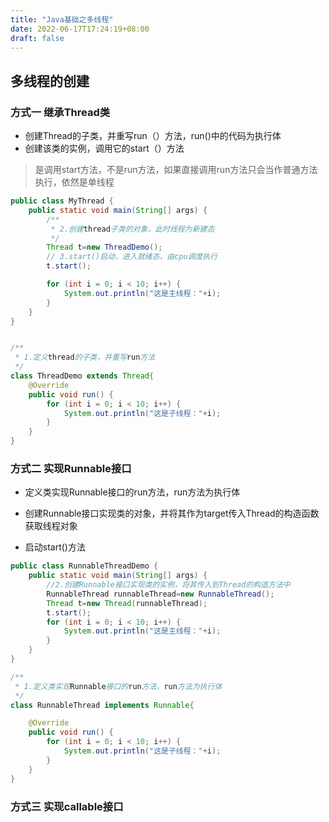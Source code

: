 ```yaml
---
title: "Java基础之多线程"
date: 2022-06-17T17:24:19+08:00
draft: false
---
```


## 多线程的创建

### 方式一 继承Thread类

- 创建Thread的子类，并重写run（）方法，run()中的代码为执行体
- 创建该类的实例，调用它的start（）方法

> 是调用start方法，不是run方法，如果直接调用run方法只会当作普通方法执行，依然是单线程

```java
public class MyThread {
    public static void main(String[] args) {
        /**
         * 2.创建thread子类的对象，此时线程为新建态
         */
        Thread t=new ThreadDemo();
        // 3.start()启动，进入就绪态，由cpu调度执行
        t.start();

        for (int i = 0; i < 10; i++) {
            System.out.println("这是主线程："+i);
        }
    }
}


/**
 * 1.定义thread的子类，并重写run方法
 */
class ThreadDemo extends Thread{
    @Override
    public void run() {
        for (int i = 0; i < 10; i++) {
            System.out.println("这是子线程："+i);
        }
    }
}
```



### 方式二 实现Runnable接口

- 定义类实现Runnable接口的run方法，run方法为执行体

- 创建Runnable接口实现类的对象，并将其作为target传入Thread的构造函数获取线程对象

- 启动start()方法

```java
public class RunnableThreadDemo {
    public static void main(String[] args) {
        //2.创建Runnable接口实现类的实例，将其传入到Thread的构造方法中
        RunnableThread runnableThread=new RunnableThread();
        Thread t=new Thread(runnableThread);
        t.start();
        for (int i = 0; i < 10; i++) {
            System.out.println("这是主线程："+i);
        }
    }
}

/**
 * 1.定义类实现Runnable接口的run方法，run方法为执行体
 */
class RunnableThread implements Runnable{

    @Override
    public void run() {
        for (int i = 0; i < 10; i++) {
            System.out.println("这是子线程："+i);
        }
    }
}
```

  

### 方式三 实现callable接口
